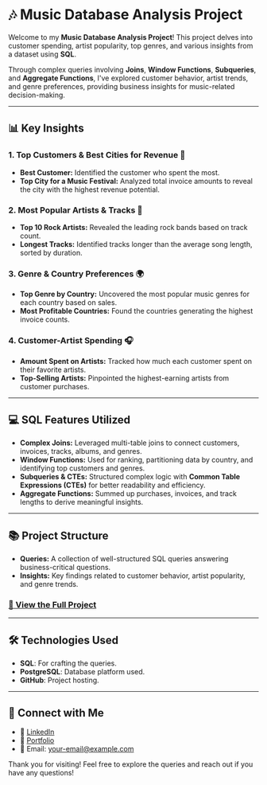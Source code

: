 # 🎶 Music Database Analysis Project

Welcome to my **Music Database Analysis Project**! This project delves into customer spending, artist popularity, top genres, and various insights from a dataset using **SQL**. 

Through complex queries involving **Joins**, **Window Functions**, **Subqueries**, and **Aggregate Functions**, I've explored customer behavior, artist trends, and genre preferences, providing business insights for music-related decision-making.

---

## 📊 Key Insights

### 1. **Top Customers & Best Cities for Revenue** 💸
- **Best Customer:** Identified the customer who spent the most.
- **Top City for a Music Festival:** Analyzed total invoice amounts to reveal the city with the highest revenue potential.

### 2. **Most Popular Artists & Tracks** 🎤
- **Top 10 Rock Artists:** Revealed the leading rock bands based on track count.
- **Longest Tracks:** Identified tracks longer than the average song length, sorted by duration.

### 3. **Genre & Country Preferences** 🌍
- **Top Genre by Country:** Uncovered the most popular music genres for each country based on sales.
- **Most Profitable Countries:** Found the countries generating the highest invoice counts.

### 4. **Customer-Artist Spending** 🎧
- **Amount Spent on Artists:** Tracked how much each customer spent on their favorite artists.
- **Top-Selling Artists:** Pinpointed the highest-earning artists from customer purchases.

---

## 💻 SQL Features Utilized

- **Complex Joins:** Leveraged multi-table joins to connect customers, invoices, tracks, albums, and genres.
- **Window Functions:** Used for ranking, partitioning data by country, and identifying top customers and genres.
- **Subqueries & CTEs:** Structured complex logic with **Common Table Expressions (CTEs)** for better readability and efficiency.
- **Aggregate Functions:** Summed up purchases, invoices, and track lengths to derive meaningful insights.

---

## 📚 Project Structure

- **Queries:** A collection of well-structured SQL queries answering business-critical questions.
- **Insights:** Key findings related to customer behavior, artist popularity, and genre trends.

### [🔗 View the Full Project](#)

---

## 🛠️ Technologies Used

- **SQL**: For crafting the queries.
- **PostgreSQL**: Database platform used.
- **GitHub**: Project hosting.

---

## 🤝 Connect with Me

- 💼 [LinkedIn](#)
- 📝 [Portfolio](#)
- 📧 Email: [your-email@example.com](mailto:your-email@example.com)

Thank you for visiting! Feel free to explore the queries and reach out if you have any questions!

